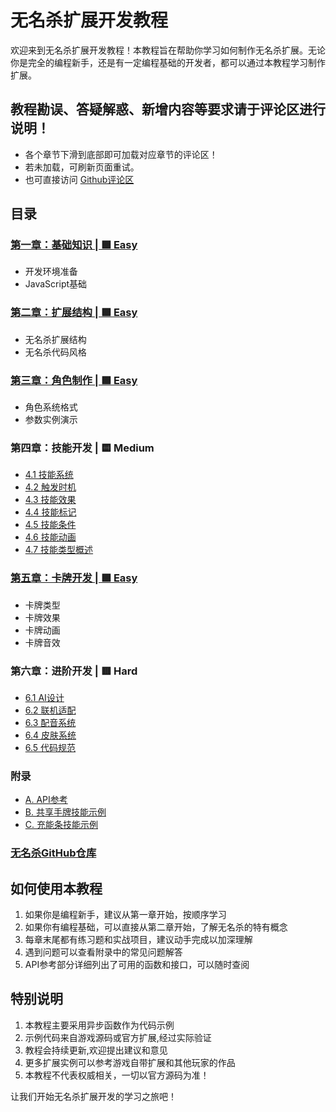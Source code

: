 # 无名杀扩展开发教程

欢迎来到无名杀扩展开发教程！本教程旨在帮助你学习如何制作无名杀扩展。无论你是完全的编程新手，还是有一定编程基础的开发者，都可以通过本教程学习制作扩展。

## 教程勘误、答疑解惑、新增内容等要求请于评论区进行说明！
- 各个章节下滑到底部即可加载对应章节的评论区！
- 若未加载，可刷新页面重试。
- 也可直接访问 [Github评论区](https://github.com/Antarctics/noname/discussions)

## 目录

### [第一章：基础知识 | 🟩 Easy](basic.md)
- 开发环境准备
- JavaScript基础

### [第二章：扩展结构 | 🟩 Easy](structure.md)
- 无名杀扩展结构
- 无名杀代码风格

### [第三章：角色制作 | 🟩 Easy](character.md)
- 角色系统格式
- 参数实例演示

### 第四章：技能开发 | 🟨 Medium
- [4.1 技能系统](skill.md)
- [4.2 触发时机](trigger.md)
- [4.3 技能效果](effect.md)
- [4.4 技能标记](mark.md)
- [4.5 技能条件](condition.md)
- [4.6 技能动画](animation.md)
- [4.7 技能类型概述](skill-types.md)

### [第五章：卡牌开发 | 🟩 Easy](card.md)
- 卡牌类型
- 卡牌效果
- 卡牌动画
- 卡牌音效

### 第六章：进阶开发 | 🟥 Hard
- [6.1 AI设计](ai.md)
- [6.2 联机适配](online.md)
- [6.3 配音系统](audio.md)
- [6.4 皮肤系统](skin.md)
- [6.5 代码规范](code-standard.md)
  
### 附录
- [A. API参考](appendix/api.md)
- [B. 共享手牌技能示例](appendix/share-skill.md)
- [C. 充能条技能示例](appendix/enery-skill.md)

### [无名杀GitHub仓库](https://github.com/libnoname/noname)

## 如何使用本教程

1. 如果你是编程新手，建议从第一章开始，按顺序学习
2. 如果你有编程基础，可以直接从第二章开始，了解无名杀的特有概念
3. 每章末尾都有练习题和实战项目，建议动手完成以加深理解
4. 遇到问题可以查看附录中的常见问题解答
5. API参考部分详细列出了可用的函数和接口，可以随时查阅

## 特别说明

1. 本教程主要采用异步函数作为代码示例
2. 示例代码来自游戏源码或官方扩展,经过实际验证
3. 教程会持续更新,欢迎提出建议和意见
4. 更多扩展实例可以参考游戏自带扩展和其他玩家的作品
5. 本教程不代表权威相关，一切以官方源码为准！

让我们开始无名杀扩展开发的学习之旅吧！ 
